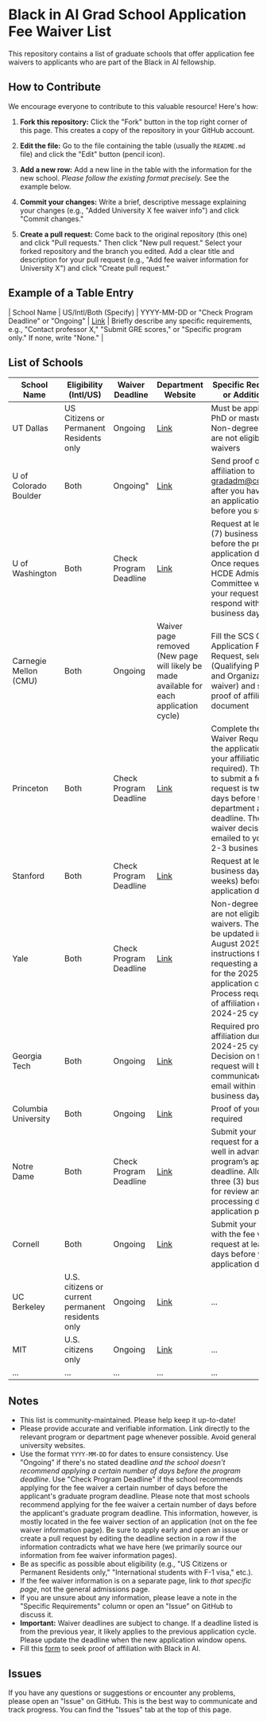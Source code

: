 # Black in AI Grad School Application Fee Waiver List

This repository contains a list of graduate schools that offer application fee waivers to applicants who are part of the Black in AI fellowship.

## How to Contribute

We encourage everyone to contribute to this valuable resource! Here's how:

1. **Fork this repository:** Click the "Fork" button in the top right corner of this page. This creates a copy of the repository in your GitHub account.

2. **Edit the file:** Go to the file containing the table (usually the `README.md` file) and click the "Edit" button (pencil icon).

3. **Add a new row:** Add a new line in the table with the information for the new school. *Please follow the existing format precisely.* See the example below.

4. **Commit your changes:** Write a brief, descriptive message explaining your changes (e.g., "Added University X fee waiver info") and click "Commit changes."

5. **Create a pull request:** Come back to the original repository (this one) and click "Pull requests." Then click "New pull request." Select your forked repository and the branch you edited. Add a clear title and description for your pull request (e.g., "Add fee waiver information for University X") and click "Create pull request."

## Example of a Table Entry
| School Name | US/Intl/Both (Specify) | YYYY-MM-DD or "Check Program Deadline" or "Ongoing" | [Link](URL) | Briefly describe any specific requirements, e.g., "Contact professor X," "Submit GRE scores," or "Specific program only." If none, write "None." |

## List of Schools

| School Name | Eligibility (Intl/US) | Waiver Deadline | Department Website | Specific Requirements or Additional Info |
|---|---|---|---|---|
| UT Dallas | US Citizens or Permanent Residents only | Ongoing | [Link](https://graduate-admissions.utdallas.edu/apply-to-ut-dallas/graduate-application-fee-waiver-program/) | Must be applying for a PhD or master’s degree. Non-degree applicants are not eligible for fee waivers|
| U of Colorado Boulder| Both | Ongoing" | [Link](https://www.colorado.edu/alc/graduate/admissions/how-apply/graduate-application-fee-waiver) |Send proof of your affiliation to [gradadm@colorado.edu](mailto:gradadm@colorado.edu) after you have started an application and before you submit.|
| U of Washington | Both | Check Program Deadline | [Link](https://www.hcde.washington.edu/application-waiver) | Request at least seven (7) business days before the program’s application deadline. Once requested, the HCDE Admissions Committee will review your request and respond within 7 business days. |
| Carnegie Mellon (CMU) | Both | Ongoing | Waiver page removed (New page will likely be made available for each application cycle) | Fill the SCS Graduate Application Fee Waiver Request, select option 2 (Qualifying Programs and Organizations waiver) and submit proof of affiliation document |
| Princeton | Both | Check Program Deadline | [Link](https://gradschool.princeton.edu/admission-onboarding/prepare/deadlines-and-fees) | Complete the Fee Waiver Request page in the application (proof of your affiliation required). The deadline to submit a fee waiver request is two business days before the department application deadline. The fee waiver decision will be emailed to you within 2-3 business days.|
| Stanford | Both | Check Program Deadline | [Link](https://gradadmissions.stanford.edu/apply/application-fee/program-participation-waivers) | Request at least 10 business days (two weeks) before application deadline |
| Yale | Both | Check Program Deadline | [Link](https://gsas.yale.edu/admissions/phdmasters-application-process/application-fees-fee-waivers) | Non-degree applicants are not eligible for fee waivers. The page will be updated in late-August 2025 with instructions for requesting a fee waiver for the 2025-2026 application cycle. Process required proof of affiliation during the 2024-25 cycle|
| Georgia Tech | Both | Ongoing | [Link](https://grad.gatech.edu/admissions/application-fee-waivers) | Required proof of BAI affiliation during the 2024-25 cycle. Decision on fee waiver request will be communicated via email within 5-10 business days |
| Columbia University | Both | Ongoing | [Link](https://apply.engineering.columbia.edu/register/feewaiverform) | Proof of your affiliation required |
| Notre Dame | Both | Check Program Deadline | [Link](https://graduateschool.nd.edu/admissions/application-requirements/application-fee-and-waiver/) | Submit your completed request for a fee waiver well in advance of your program’s application deadline. Allow at least three (3) business days for review and processing during peak application periods |
| Cornell | Both | Ongoing | [Link](https://gradschool.cornell.edu/admissions/application-steps/pay-fees/graduate-school-pathways-programs/) | Submit your application with the fee waiver request at least three days before your application deadline. |
| UC Berkeley | U.S. citizens or current permanent residents only | Ongoing | [Link](https://grad.berkeley.edu/admissions/steps-to-apply/requirements/fee-waiver/) | ... |
| MIT | U.S. citizens only | Ongoing | [Link](https://www.eecs.mit.edu/academics/graduate-programs/admission-process/graduate-admissions-information-letter/) | ... |
| ... | ... | ... | ... | ... |

## Notes

* This list is community-maintained. Please help keep it up-to-date!
* Please provide accurate and verifiable information. Link directly to the relevant program or department page whenever possible. Avoid general university websites.
* Use the format `YYYY-MM-DD` for dates to ensure consistency. Use "Ongoing" if there's no stated deadline *and the school doesn't recommend applying a certain number of days before the program deadline*.  Use "Check Program Deadline" if the school recommends applying for the fee waiver a certain number of days before the applicant's graduate program deadline. Please note that most schools recommend applying for the fee waiver a certain number of days before the applicant's graduate program deadline. This information, however, is mostly located in the fee waiver section of an application (not on the fee waiver information page). Be sure to apply early and open an issue or create a pull request by editing the deadline section in a row if the information contradicts what we have here (we primarily source our information from fee waiver information pages).
* Be as specific as possible about eligibility (e.g., "US Citizens or Permanent Residents only," "International students with F-1 visa," etc.).
* If the fee waiver information is on a separate page, link to *that specific page*, not the general admissions page.
* If you are unsure about any information, please leave a note in the "Specific Requirements" column or open an "Issue" on GitHub to discuss it.
* **Important:** Waiver deadlines are subject to change.  If a deadline listed is from the previous year, it likely applies to the previous application cycle.  Please update the deadline when the new application window opens.
* Fill this [form](https://docs.google.com/forms/d/e/1FAIpQLSdIPKXcdhEU_o6LBRUWnMv-BUVKd05jzw1EOQC7Bz0WhXSaGA/viewform) to seek proof of affiliation with Black in AI. 

## Issues

If you have any questions or suggestions or encounter any problems, please open an "Issue" on GitHub. This is the best way to communicate and track progress. You can find the "Issues" tab at the top of this page.
